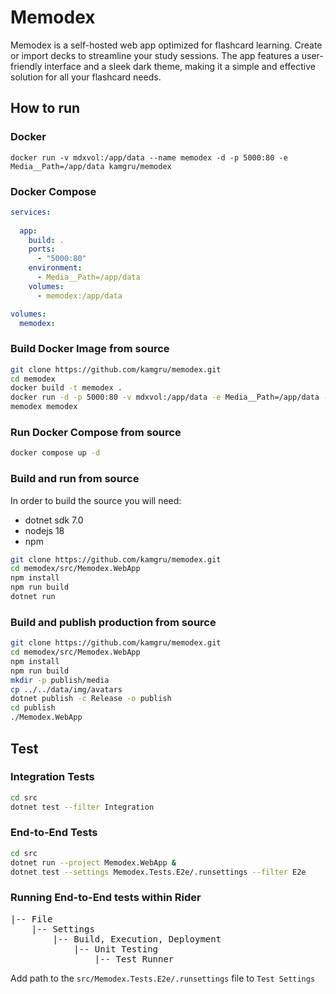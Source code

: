 # Memodex

Memodex is a self-hosted web app optimized for flashcard learning. Create or
import decks to streamline your study sessions. The app features a
user-friendly
interface and a sleek dark theme, making it a simple and effective solution for
all your flashcard needs.

## How to run

### Docker

`docker run -v mdxvol:/app/data --name memodex -d -p 5000:80 -e
Media__Path=/app/data kamgru/memodex`

### Docker Compose

```yaml
services:
  
  app:
    build: .
    ports:
      - "5000:80"
    environment:
      - Media__Path=/app/data
    volumes:
      - memodex:/app/data

volumes:
  memodex:
```

### Build Docker Image from source

```bash
git clone https://github.com/kamgru/memodex.git
cd memodex
docker build -t memodex .
docker run -d -p 5000:80 -v mdxvol:/app/data -e Media__Path=/app/data --name 
memodex memodex
```

### Run Docker Compose from source

```bash
docker compose up -d
```

### Build and run from source

In order to build the source you will need:

- dotnet sdk 7.0
- nodejs 18
- npm

```bash
git clone https://github.com/kamgru/memodex.git
cd memodex/src/Memodex.WebApp
npm install
npm run build
dotnet run
```

### Build and publish production from source

```bash
git clone https://github.com/kamgru/memodex.git
cd memodex/src/Memodex.WebApp
npm install
npm run build
mkdir -p publish/media
cp ../../data/img/avatars
dotnet publish -c Release -o publish
cd publish
./Memodex.WebApp
```

## Test

### Integration Tests

```bash
cd src
dotnet test --filter Integration
```

### End-to-End Tests

```bash
cd src
dotnet run --project Memodex.WebApp &
dotnet test --settings Memodex.Tests.E2e/.runsettings --filter E2e
```

### Running End-to-End tests within Rider

<pre>
|-- File
    |-- Settings
        |-- Build, Execution, Deployment 
            |-- Unit Testing 
                |-- Test Runner
</pre>
Add path to the `src/Memodex.Tests.E2e/.runsettings` file to `Test Settings`
